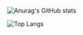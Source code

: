 ![Anurag's GitHub stats](https://github-readme-stats.vercel.app/api?username=mohameddinawi&count_private=true&show_icons=true&theme=radical)

![Top Langs](https://github-readme-stats.vercel.app/api/top-langs/?username=mohameddinawi)
